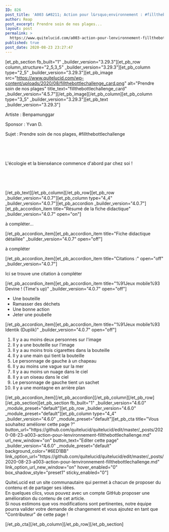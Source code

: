 ```yaml
---
ID: 826
post_title: 'A003 &#8211; Action pour l&rsquo;environnement : #fillthebottlechallenge'
author: Reap
post_excerpt: Prendre soin de nos plages...
layout: post
permalink: >
  https://www.quitelucid.com/a003-action-pour-lenvironnement-fillthebottlechallenge/
published: true
post_date: 2020-08-23 23:27:47
---
```

[et_pb_section fb_built="1" _builder_version="3.29.3"][et_pb_row column_structure="2_5,3_5" _builder_version="3.29.3"][et_pb_column type="2_5" _builder_version="3.29.3"][et_pb_image src="https://www.quitelucid.com/wp-content/uploads/2020/08/fillthebottlechallenge_card.png" alt="Prendre soin de nos plages" title_text="fillthebottlechallenge_card" _builder_version="4.5.7"][/et_pb_image][/et_pb_column][et_pb_column type="3_5" _builder_version="3.29.3"][et_pb_text _builder_version="3.29.3"]<p>Artiste : Benpamunggar</p>
<p>Sponsor : Yvan D.</p>
<p>Sujet : <span>Prendre soin de nos plages, #fillthebottlechallenge</span></p>
<p>&nbsp;</p>
<p>&nbsp;</p>
<p>L'écologie et la bienséance commence d'abord par chez soi !</p>
<p>&nbsp;</p>
<p>&nbsp;</p>[/et_pb_text][/et_pb_column][/et_pb_row][et_pb_row _builder_version="4.0.7"][et_pb_column type="4_4" _builder_version="4.0.7"][et_pb_accordion _builder_version="4.0.7"][et_pb_accordion_item title="Résumé de la fiche didactique" _builder_version="4.0.7" open="on"]<p>à compléter...</p>[/et_pb_accordion_item][et_pb_accordion_item title="Fiche didactique détaillée" _builder_version="4.0.7" open="off"]<p>à compléter</p>[/et_pb_accordion_item][et_pb_accordion_item title="Citations :" open="off" _builder_version="4.0.7"]<p>Ici se trouve une citation à compléter</p>[/et_pb_accordion_item][et_pb_accordion_item title="%91Jeux mobile%93 Devine ! (Time's up)" _builder_version="4.0.7" open="off"]<ul>
<li>Une bouteille</li>
<li>Ramasser des déchets</li>
<li>Une bonne action</li>
<li>Jeter une poubelle</li>
</ul>[/et_pb_accordion_item][et_pb_accordion_item title="%91Jeux mobile%93 Identik (Duplik)" _builder_version="4.0.7" open="off"]<ol>
<li>Il y a au moins deux personnes sur l'image</li>
<li>Il y a une bouteille sur l'image</li>
<li>Il y a au moins trois cigarettes dans la bouteille</li>
<li>Il y a une main qui tient la bouteille</li>
<li>Le personnage de gauche à un chapeau</li>
<li>Il y au moins une vague sur la mer</li>
<li>Il y a au moins un nuage dans le ciel</li>
<li>Il y a un oiseau dans le ciel</li>
<li>Le personnage de gauche tient un sachet</li>
<li>Il y a une montagne en arrière plan</li>
</ol>[/et_pb_accordion_item][/et_pb_accordion][/et_pb_column][/et_pb_row][/et_pb_section][et_pb_section fb_built="1" _builder_version="4.6.0" _module_preset="default"][et_pb_row _builder_version="4.6.0" _module_preset="default"][et_pb_column type="4_4" _builder_version="4.6.0" _module_preset="default"][et_pb_cta title="Vous souhaitez améliorer cette page ?" button_url="https://github.com/quitelucid/quitelucid/edit/master/_posts/2020-08-23-a003-action-pour-lenvironnement-fillthebottlechallenge.md" url_new_window="on" button_text="Editer cette page" _builder_version="4.6.0" _module_preset="default" background_color="#6ED1BB" link_option_url="https://github.com/quitelucid/quitelucid/edit/master/_posts/2020-08-23-a003-action-pour-lenvironnement-fillthebottlechallenge.md" link_option_url_new_window="on" hover_enabled="0" box_shadow_style="preset1" sticky_enabled="0"]<p>QuiteLucid est un site communautaire qui permet à chacun de proposer du contenu et de partager ses idées.<br /> En quelques clics, vous pouvez avec un compte GitHub proposer une amélioration du contenu de cet article.<br /> Si nous estimons que vos modifications sont pertinentes, notre équipe pourra valider votre demande de changement et vous ajoutez en tant que "Contributeur" de cette page !</p>
[/et_pb_cta][/et_pb_column][/et_pb_row][/et_pb_section]